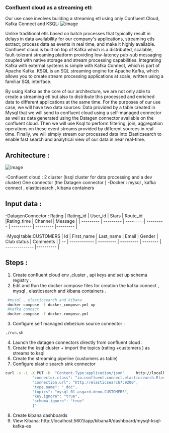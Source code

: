 ### Confluent cloud as a streaming etl:

Our use case involves building a streaming etl using only Confluent Cloud, Kafka Connect and KSQL:
![image](https://user-images.githubusercontent.com/103249046/195542481-beef53d0-6af3-4078-b91d-920ea888a9bc.png)

<p>Unlike traditional etls based on batch processes that typically result in delays in data availability for our company's applications, streaming etls extract, process data as events in real time, and make it highly available.
Confluent cloud is built on top of Kafka which is a distributed, scalable, fault-tolerant streaming platform providing low-latency pub-sub messaging coupled with native storage and stream processing capabilities. Integrating Kafka with external systems is simple with Kafka Connect, which is part of Apache Kafka. KSQL is an SQL streaming engine for Apache Kafka, which allows you to create stream processing applications at scale, written using a familiar SQL interface.</p>
<p>By using Kafka as the core of our architecture, we are not only able to create a streaming etl but also to distribute this processed and enriched data to different applications at the same time. 
For the purposes of our use case, we will have two data sources: Data provided by a table created in Mysql that we will send to confluent cloud using a self-managed connector as well as data generated using the Datagen connector available on the confluent cloud. 
Then we will use Ksql to perform filtering, join, aggregation operations on these event streams provided by different sources in real time. Finally, we will simply stream our processed data into Elasticsearch to enable fast search and analytical view of our data in near real-time.</p>

## Architecture : 
![image](https://user-images.githubusercontent.com/103249046/195542579-237afe5c-34e2-40d4-9880-2f16ae946d5f.png)


-Confluent cloud : 2 cluster (ksql cluster for data processing and a dev cluster)
                                             One connector (the Datagen connector )
-Docker : mysql , kafka connect , elasticsearch , kibana containers 

## Input data : 

  -DatagenConnector  : Rating 
  | Rating_id |  User_id  |   Stars  |  Route_id |Rating_time | Channel   | Message  |
  | --------- | --------- | ---------| --------- | ---------- | --------- |--------- |
                                 
                                                           
   -Mysql table:CUSTOMERS
  | Id |  First_name  | Last_name |   Email   |  Gender  |  Club status   | Comments  |
  | -- | ------------ | --------- | --------- | -------- | -------------- |---------- |
                            
## Steps : 
1. Create confluent cloud env ,cluster , api keys  and set up schema registry .
2. Edit and Run the docker compose files for creation the kafka connect , mysql , elasticsearch and kibana containers . 

```bash
 #mysql , elasticsearch and kibana
 docker-compose -f docker_compose.yml up 
 #Kafka connect 
 docker-compose -f docker-compose.yml
 ```
3. Configure self managed debezium source  connector : 
```bash
./run.sh 
 ```
4. Launch the datagen connectors directly from confluent cloud . 
5. Create the ksql cluster + import the topics (rating +customers ) as streams to ksql 
6. Create the streaming pipeline (customers as table)
7. Configure elastic search sink connector 

```bash
curl -s -i -X PUT -H  "Content-Type:application/json"     http://localhost:8083/connectors/sink-elastic-01/config     -d '{
            "connector.class": "io.confluent.connect.elasticsearch.ElasticsearchSinkConnector",
            "connection.url": "http://elasticsearch7:9200",
            "type.name": "_doc",
            "topics": "mysql-01-asgard.demo.CUSTOMERS",
            "key.ignore": "true",
            "schema.ignore": "true"
            }'
```

8. Create kibana dashboards 
9. View Kibana:
http://localhost:5601/app/kibana#/dashboard/mysql-ksql-kafka-es
